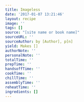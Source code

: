 ```yaml
---
title: Imageless
date: '2017-01-07 13:21:46'
layout: recipe
image: ''
tags: []
source: "[site name or book name]"
sourceURL: ''
sourceAuthor: by [Author], p[n]
yield: Makes []
authorNote: ''
personalNote: ''
totalTime: ''
prepTime: ''
handsoffTime: ''
cookTime: ''
chillTime: ''
assemblyTime: ''
reheatTime: ''
ingredients: []
---
```

